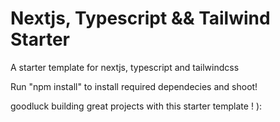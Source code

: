 # Nextjs, Typescript && Tailwind Starter
 A starter template for nextjs, typescript and tailwindcss

Run "npm install" to install required dependecies and shoot!


goodluck building great projects with this starter template ! ):
